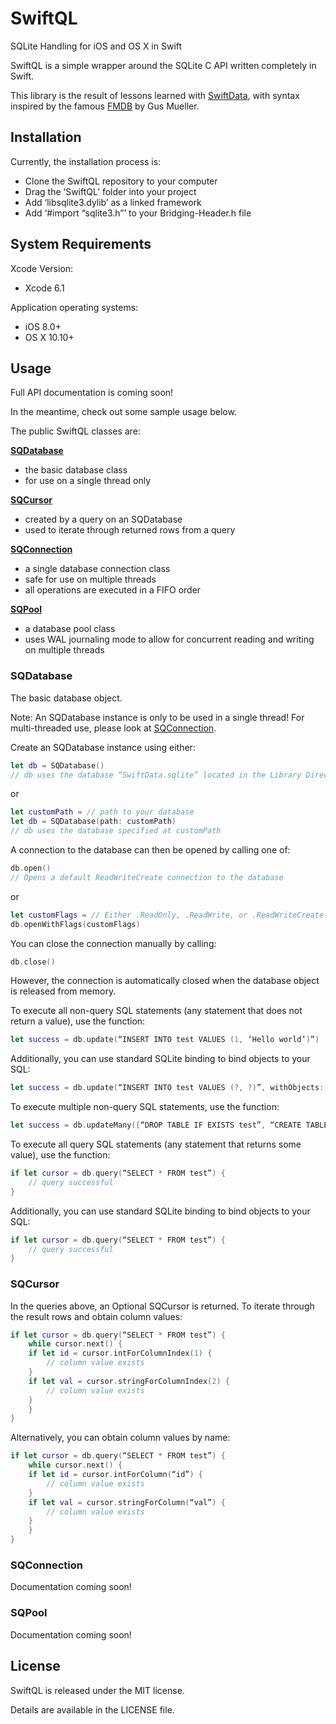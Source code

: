 SwiftQL
=======

SQLite Handling for iOS and OS X in Swift

SwiftQL is a simple wrapper around the SQLite C API written completely in Swift.

This library is the result of lessons learned with [SwiftData](https://github.com/ryanfowler/SwiftData), with syntax inspired by the famous [FMDB](https://github.com/ccgus/fmdb) by Gus Mueller.


## Installation

Currently, the installation process is:

- Clone the SwiftQL repository to your computer
- Drag the ‘SwiftQL’ folder into your project
- Add ‘libsqlite3.dylib’ as a linked framework
- Add ‘#import “sqlite3.h”’ to your Bridging-Header.h file


## System Requirements

Xcode Version:
- Xcode 6.1

Application operating systems:
- iOS 8.0+
- OS X 10.10+


## Usage

Full API documentation is coming soon!

In the meantime, check out some sample usage below.

The public SwiftQL classes are:

**[SQDatabase](#sqdatabase)**
- the basic database class
- for use on a single thread only

**[SQCursor](#sqcursor)**
- created by a query on an SQDatabase
- used to iterate through returned rows from a query

**[SQConnection](#sqconnection)**
- a single database connection class
- safe for use on multiple threads
- all operations are executed in a FIFO order

**[SQPool](#sqpool)**
- a database pool class
- uses WAL journaling mode to allow for concurrent reading and writing on multiple threads

### SQDatabase

The basic database object.

Note: An SQDatabase instance is only to be used in a single thread! For multi-threaded use, please look at [SQConnection](#SQConnection).

Create an SQDatabase instance using either:

```swift
let db = SQDatabase()
// db uses the database “SwiftData.sqlite” located in the Library Directory
```
or
```swift
let customPath = // path to your database
let db = SQDatabase(path: customPath)
// db uses the database specified at customPath
```

A connection to the database can then be opened by calling one of:

```swift
db.open()
// Opens a default ReadWriteCreate connection to the database
```
or
```swift
let customFlags = // Either .ReadOnly, .ReadWrite, or .ReadWriteCreate
db.openWithFlags(customFlags)
```

You can close the connection manually by calling:

```swift
db.close()
```

However, the connection is automatically closed when the database object is released from memory.

To execute all non-query SQL statements (any statement that does not return a value), use the function:

```swift
let success = db.update(“INSERT INTO test VALUES (1, ‘Hello world’)”)
```

Additionally, you can use standard SQLite binding to bind objects to your SQL:

```swift
let success = db.update(“INSERT INTO test VALUES (?, ?)”, withObjects: [1, “Hello world”])
```

To execute multiple non-query SQL statements, use the function:

```swift
let success = db.updateMany([“DROP TABLE IF EXISTS test”, “CREATE TABLE test (id INT PRIMARY KEY, val TEXT)])
```

To execute all query SQL statements (any statement that returns some value), use the function:

```swift
if let cursor = db.query(“SELECT * FROM test”) {
    // query successful
}
```

Additionally, you can use standard SQLite binding to bind objects to your SQL:

```swift
if let cursor = db.query(“SELECT * FROM test”) {
    // query successful
}
```

### SQCursor

In the queries above, an Optional SQCursor is returned. 
To iterate through the result rows and obtain column values:

```swift
if let cursor = db.query(“SELECT * FROM test”) {
    while cursor.next() {
	if let id = cursor.intForColumnIndex(1) {
	    // column value exists
	}
	if let val = cursor.stringForColumnIndex(2) {
	    // column value exists
	}
    }
}
```

Alternatively, you can obtain column values by name:

```swift
if let cursor = db.query(“SELECT * FROM test”) {
    while cursor.next() {
	if let id = cursor.intForColumn(“id”) {
	    // column value exists
	}
	if let val = cursor.stringForColumn(“val”) {
	    // column value exists
	}
    }
}
```

### SQConnection

Documentation coming soon!

### SQPool

Documentation coming soon!


## License

SwiftQL is released under the MIT license.

Details are available in the LICENSE file.